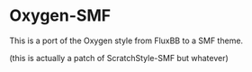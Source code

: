 # Oxygen-SMF

This is a port of the Oxygen style from FluxBB to a SMF theme.

(this is actually a patch of ScratchStyle-SMF but whatever)
